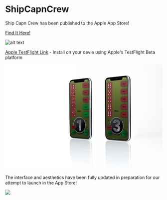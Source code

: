 # ShipCapnCrew

Ship Capn Crew has been published to the Apple App Store! 

[Find It Here!](https://apps.apple.com/us/app/ship-capn-crew/id1670235470)


![alt text](https://danpayne.info/scc.png)

[Apple TestFlight Link](https://testflight.apple.com/join/KTEswE8W)  -  Install on your devie using Apple's TestFlight Beta platform

![alt text](https://raw.githubusercontent.com/dpayne5532/ShipCapnCrew/master/portfolioMockup.png)


The interface and aesthetics have been fully updated in preparation for our attempt to launch in the App Store! 

![](https://github.com/dpayne5532/ShipCapnCrew/blob/master/newInt.png?raw=true)
